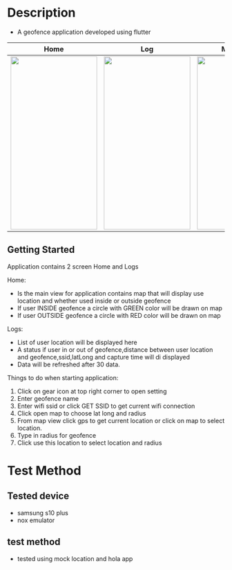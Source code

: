 

# Description
- A geofence application developed using flutter

| Home  | Log |Map Select |Settings|
| ------------- | ------------- |------------- | ----------|
| <img src="https://user-images.githubusercontent.com/13599154/86922185-d69e3300-c15e-11ea-9727-1706b57c95f2.png" width="200" height="400">  | <img src="https://user-images.githubusercontent.com/13599154/86926147-511d8180-c164-11ea-9a67-d3159514b88a.png" width="200" height="400">  |<img src="https://user-images.githubusercontent.com/13599154/86926178-58448f80-c164-11ea-99bf-34a4a6da846f.png" width="200" height="400">  |<img src="https://user-images.githubusercontent.com/13599154/86926239-685c6f00-c164-11ea-8c5c-e3d434aa4580.png" width="200" height="400">





## Getting Started

Application contains 2 screen Home and Logs

Home:

- Is the main view for application contains map that will display use location and whether used inside or outside geofence
- If user INSIDE geofence a circle with GREEN color will be drawn on map
- If user OUTSIDE geofence a circle with RED color will be drawn on map

Logs:

- List of user location will be displayed here
- A status if user in or out of geofence,distance between user location and geofence,ssid,latLong and capture time will di displayed
- Data will be refreshed after 30 data.

Things to do when starting application:

1. Click on gear icon at top right corner to open setting
2. Enter geofence name
3. Enter wifi ssid or click GET SSID to get current wifi connection
4. Click open map to choose lat long and radius
5. From map view click gps to get current location or click on map to select location.
6. Type in radius for geofence
7. Click use this location to select location and radius

# Test Method

## Tested device

- samsung s10 plus
- nox emulator

## test method

- tested using mock location and hola app
